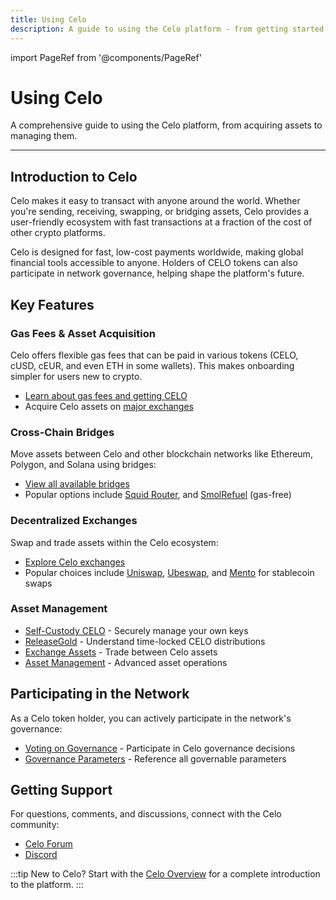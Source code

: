 ```yaml
---
title: Using Celo
description: A guide to using the Celo platform - from getting started to advanced operations
---
```


import PageRef from '@components/PageRef'

# Using Celo

A comprehensive guide to using the Celo platform, from acquiring assets to managing them.

---

## Introduction to Celo

Celo makes it easy to transact with anyone around the world. Whether you're sending, receiving, swapping, or bridging assets, Celo provides a user-friendly ecosystem with fast transactions at a fraction of the cost of other crypto platforms.

Celo is designed for fast, low-cost payments worldwide, making global financial tools accessible to anyone. Holders of CELO tokens can also participate in network governance, helping shape the platform's future.

## Key Features

### Gas Fees & Asset Acquisition

Celo offers flexible gas fees that can be paid in various tokens (CELO, cUSD, cEUR, and even ETH in some wallets). This makes onboarding simpler for users new to crypto.

- [Learn about gas fees and getting CELO](./gas-fees.md)
- Acquire Celo assets on [major exchanges](https://coinmarketcap.com/currencies/celo/markets/)

### Cross-Chain Bridges

Move assets between Celo and other blockchain networks like Ethereum, Polygon, and Solana using bridges:

- [View all available bridges](./bridges.md)
- Popular options include [Squid Router](https://v2.app.squidrouter.com/), and [SmolRefuel](https://smolrefuel.com/?outboundChain=42220) (gas-free)

### Decentralized Exchanges

Swap and trade assets within the Celo ecosystem:

- [Explore Celo exchanges](./exchanges.md)
- Popular choices include [Uniswap](https://app.uniswap.org/), [Ubeswap](https://app.ubeswap.org/#/swap), and [Mento](https://app.mento.org/) for stablecoin swaps

### Asset Management

- [Self-Custody CELO](./manage/self-custody.md) - Securely manage your own keys
- [ReleaseGold](./manage/release-gold.md) - Understand time-locked CELO distributions
- [Exchange Assets](./manage/exchange.md) - Trade between Celo assets
- [Asset Management](./manage/asset.md) - Advanced asset operations

## Participating in the Network

As a Celo token holder, you can actively participate in the network's governance:

- [Voting on Governance](/what-is-celo/joining-celo/governance/voting-in-governance) - Participate in Celo governance decisions
- [Governance Parameters](/what-is-celo/joining-celo/governance/governable-parameters) - Reference all governable parameters

## Getting Support

For questions, comments, and discussions, connect with the Celo community:

- [Celo Forum](https://forum.celo.org/)
- [Discord](https://chat.celo.org/)

:::tip
New to Celo? Start with the [Celo Overview](/what-is-celo/index) for a complete introduction to the platform.
:::
